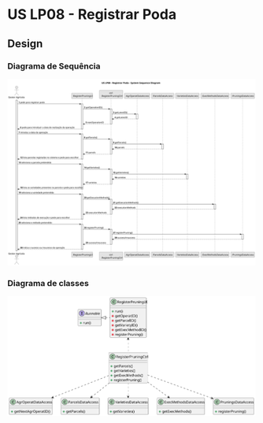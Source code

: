 # US LP08 - Registrar Poda

## Design

### Diagrama de Sequência

![us-lp-08-sd.svg](svg/us-lp-08-sd.svg)

### Diagrama de classes

![us-lp-08-cd.svg](svg/us-lp-08-cd.svg)